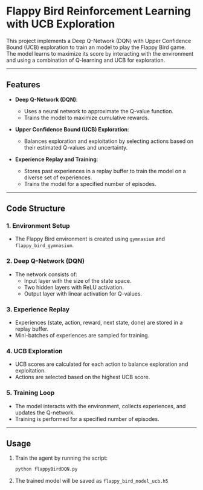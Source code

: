 # Flappy Bird Reinforcement Learning with UCB Exploration

This project implements a Deep Q-Network (DQN) with Upper Confidence Bound (UCB) exploration to train an model to play the Flappy Bird game. The model learns to maximize its score by interacting with the environment and using a combination of Q-learning and UCB for exploration.

---

## Features

- **Deep Q-Network (DQN)**:
  - Uses a neural network to approximate the Q-value function.
  - Trains the model to maximize cumulative rewards.

- **Upper Confidence Bound (UCB) Exploration**:
  - Balances exploration and exploitation by selecting actions based on their estimated Q-values and uncertainty.

- **Experience Replay and Training**:
  - Stores past experiences in a replay buffer to train the model on a diverse set of experiences.
  - Trains the model for a specified number of episodes.
---

## Code Structure

### 1. Environment Setup
- The Flappy Bird environment is created using `gymnasium` and `flappy_bird_gymnasium`.

### 2. Deep Q-Network (DQN)
- The network consists of:
  - Input layer with the size of the state space.
  - Two hidden layers with ReLU activation.
  - Output layer with linear activation for Q-values.

### 3. Experience Replay
- Experiences (state, action, reward, next state, done) are stored in a replay buffer.
- Mini-batches of experiences are sampled for training.

### 4. UCB Exploration
- UCB scores are calculated for each action to balance exploration and exploitation.
- Actions are selected based on the highest UCB score.

### 5. Training Loop
- The model interacts with the environment, collects experiences, and updates the Q-network.
- Training is performed for a specified number of episodes.

---

## Usage

1. Train the agent by running the script:

   ```bash
   python flappyBirdDQN.py
2. The trained model will be saved as `flappy_bird_model_ucb.h5`
